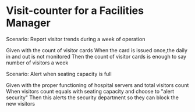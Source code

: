 # Visit-counter for a Facilities Manager

Scenario: Report visitor trends during a week of operation

  Given with the count of visitor cards
  When the card is issued once,the daily in and out is not monitored 
  Then the count of visitor cards is enough to say number of visitors a week

Scenario: Alert when seating capacity is full

  Given with the proper functioning of hospital servers and total visitors count
  When visitors count equals with seating capacity and choose to "alert security"
  Then this alerts the security department so they can block the new visitors
